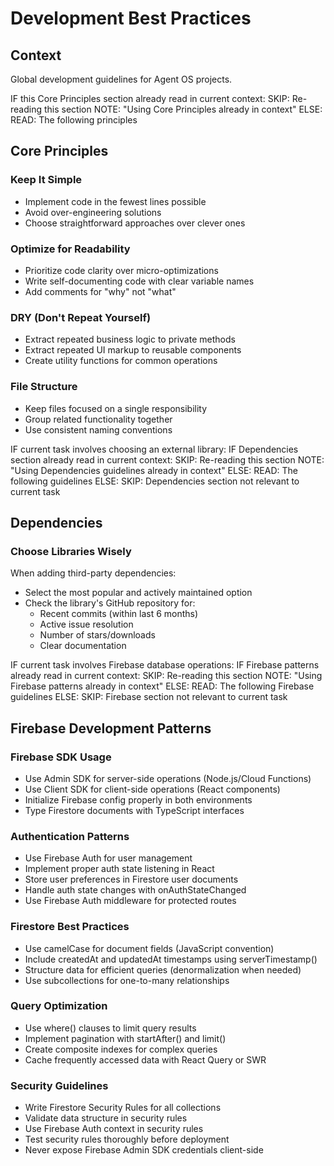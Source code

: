 # Development Best Practices

## Context

Global development guidelines for Agent OS projects.

<conditional-block context-check="core-principles">
IF this Core Principles section already read in current context:
  SKIP: Re-reading this section
  NOTE: "Using Core Principles already in context"
ELSE:
  READ: The following principles

## Core Principles

### Keep It Simple
- Implement code in the fewest lines possible
- Avoid over-engineering solutions
- Choose straightforward approaches over clever ones

### Optimize for Readability
- Prioritize code clarity over micro-optimizations
- Write self-documenting code with clear variable names
- Add comments for "why" not "what"

### DRY (Don't Repeat Yourself)
- Extract repeated business logic to private methods
- Extract repeated UI markup to reusable components
- Create utility functions for common operations

### File Structure
- Keep files focused on a single responsibility
- Group related functionality together
- Use consistent naming conventions
</conditional-block>

<conditional-block context-check="dependencies" task-condition="choosing-external-library">
IF current task involves choosing an external library:
  IF Dependencies section already read in current context:
    SKIP: Re-reading this section
    NOTE: "Using Dependencies guidelines already in context"
  ELSE:
    READ: The following guidelines
ELSE:
  SKIP: Dependencies section not relevant to current task

## Dependencies

### Choose Libraries Wisely
When adding third-party dependencies:
- Select the most popular and actively maintained option
- Check the library's GitHub repository for:
  - Recent commits (within last 6 months)
  - Active issue resolution
  - Number of stars/downloads
  - Clear documentation
</conditional-block>

<conditional-block context-check="firebase-patterns" task-condition="working-with-firebase">
IF current task involves Firebase database operations:
  IF Firebase patterns already read in current context:
    SKIP: Re-reading this section
    NOTE: "Using Firebase patterns already in context"
  ELSE:
    READ: The following Firebase guidelines
ELSE:
  SKIP: Firebase section not relevant to current task

## Firebase Development Patterns

### Firebase SDK Usage
- Use Admin SDK for server-side operations (Node.js/Cloud Functions)
- Use Client SDK for client-side operations (React components)
- Initialize Firebase config properly in both environments
- Type Firestore documents with TypeScript interfaces

### Authentication Patterns
- Use Firebase Auth for user management
- Implement proper auth state listening in React
- Store user preferences in Firestore user documents
- Handle auth state changes with onAuthStateChanged
- Use Firebase Auth middleware for protected routes

### Firestore Best Practices
- Use camelCase for document fields (JavaScript convention)
- Include createdAt and updatedAt timestamps using serverTimestamp()
- Structure data for efficient queries (denormalization when needed)
- Use subcollections for one-to-many relationships

### Query Optimization
- Use where() clauses to limit query results
- Implement pagination with startAfter() and limit()
- Create composite indexes for complex queries
- Cache frequently accessed data with React Query or SWR

### Security Guidelines
- Write Firestore Security Rules for all collections
- Validate data structure in security rules
- Use Firebase Auth context in security rules
- Test security rules thoroughly before deployment
- Never expose Firebase Admin SDK credentials client-side
</conditional-block>
